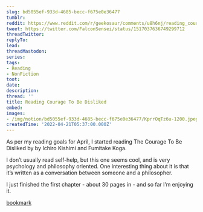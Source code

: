 ```yaml
---
slug: bd5055ef-933d-4685-becc-f675e0e36477
tumblr:
reddit: https://www.reddit.com/r/geekosaur/comments/u8h6nj/reading_courage_to_be_disliked/
tweet: https://twitter.com/FalconSensei/status/1517037636749299712
threadTwitter:
replyTo:
lead:
threadMastodon:
series:
tags:
- Reading
- NonFiction
toot:
date:
description:
thread: ''
title: Reading Courage To Be Disliked
embed:
images:
- /img/notion/bd5055ef-933d-4685-becc-f675e0e36477/KprrOqTz6u-1200.jpeg
createdTime: '2022-04-21T05:37:00.000Z'
---
```


As per my reading goals for April, I started reading The Courage To Be Disliked by by Ichiro Kishimi and Fumitake Koga. 

I don’t usually read self-help, but this one seems cool, and is very psychology and philosophy oriented. One interesting thing about it is that it’s written as a conversation between someone and a philosopher.

I just finished the first chapter - about 30 pages in - and so far I’m enjoying it.

[bookmark](https://www.youtube.com/watch?v=Bf4Hs5E9eNg)